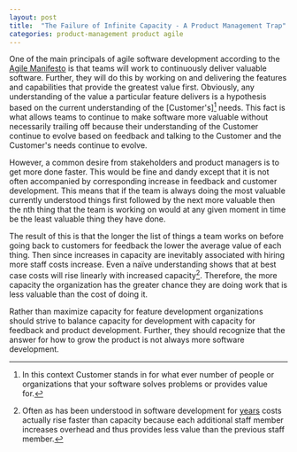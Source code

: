 ```yaml
---
layout: post
title:  "The Failure of Infinite Capacity - A Product Management Trap"
categories: product-management product agile
---
```

One of the main principals of agile software development according to the [Agile Manifesto](http://agilemanifesto.org/principles.html) is that teams will work to continuously deliver valuable software. Further, they will do this by working on and delivering the features and capabilities that provide the greatest value first. Obviously, any understanding of the value a particular feature delivers is a hypothesis based on the current understanding of the [Customer's][^1] needs. This fact is what allows teams to continue to make software more valuable without necessarily trailing off because their understanding of the Customer continue to evolve based on feedback and talking to the Customer and the Customer's needs continue to evolve.

However, a common desire from stakeholders and product managers is to get more done faster. This would be fine and dandy except that it is not often accompanied by corresponding increase in feedback and customer development. This means that if the team is always doing the most valuable currently understood things first followed by the next more valuable then the nth thing that the team is working on would at any given moment in time be the least valuable thing they have done.

The result of this is that the longer the list of things a team works on before going back to customers for feedback the lower the average value of each thing. Then since increases in capacity are inevitably associated with hiring more staff costs increase. Even a naïve understanding shows that at best case costs will rise linearly with increased capacity[^2]. Therefore, the more capacity the organization has the greater chance they are doing work that is less valuable than the cost of doing it.

Rather than maximize capacity for feature development organizations should strive to balance capacity for development with capacity for feedback and product development. Further, they should recognize that the answer for how to grow the product is not always more software development.

[^1]: In this context Customer stands in for what ever number of people or organizations that your software solves problems or provides value for.
[^2]: Often as has been understood in software development for [years](https://www.amazon.com/Mythical-Man-Month-Software-Engineering-Anniversary/dp/0201835959/ref=sr_1_1?ie=UTF8&qid=1489331008&sr=8-1&keywords=mythical+man+month) costs actually rise faster than capacity because each additional staff member increases overhead and thus provides less value than the previous staff member.

